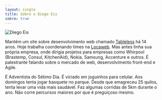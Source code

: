 ```yaml
---
layout: single
title: Sobre o Diego Eis
sobre: true
---
```


![Diego Eis](http://2.gravatar.com/avatar/1bf877955dc2e43662320fd3b0280166?size=300)

Mantém um site sobre desenvolvimento web chamado [Tableless](http://tableless.com.br) há 14 anos. Hoje trabalha coordenando times na [Locaweb](http://locaweb.com.br/). Mas antes tinha sua própria empresa, onde dirigia projetos para empresas como Whirpool (Brastemp, Consul, KitchenAid), Nokia, Samsung,  Accenture e outros. É palestrante falando sobre o mercado de web, desenvolvimento front-end e Agile.

É Adventista do Sétimo Dia. É viciado em joguinhos para celular. Aos domingos tenta jogar basquete no parque. Desde que emagreceu 25 quilos, tenta levar uma vida mais saudável. Faz algumas corridas de 5km durante o ano. Não corre percursos maiores por que é preguiçoso mesmo.